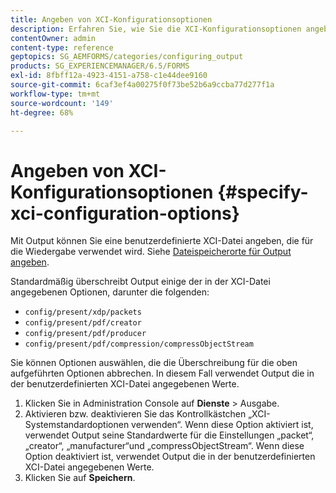 ```yaml
---
title: Angeben von XCI-Konfigurationsoptionen
description: Erfahren Sie, wie Sie die XCI-Konfigurationsoptionen angeben. Sie können benutzerdefinierte XCI-Dateiwerte für das adaptive Formular angeben, damit sie beim Formular-Rendering verwendet werden können.
contentOwner: admin
content-type: reference
geptopics: SG_AEMFORMS/categories/configuring_output
products: SG_EXPERIENCEMANAGER/6.5/FORMS
exl-id: 8fbff12a-4923-4151-a758-c1e44dee9160
source-git-commit: 6caf3ef4a00275f0f73be52b6a9ccba77d277f1a
workflow-type: tm+mt
source-wordcount: '149'
ht-degree: 68%

---
```


# Angeben von XCI-Konfigurationsoptionen {#specify-xci-configuration-options}

Mit Output können Sie eine benutzerdefinierte XCI-Datei angeben, die für die Wiedergabe verwendet wird. Siehe [Dateispeicherorte für Output angeben](/help/forms/using/admin-help/specify-file-locations-output.md#specify-file-locations-for-output).

Standardmäßig überschreibt Output einige der in der XCI-Datei angegebenen Optionen, darunter die folgenden:

* `config/present/xdp/packets`
* `config/present/pdf/creator`
* `config/present/pdf/producer`
* `config/present/pdf/compression/compressObjectStream`

Sie können Optionen auswählen, die die Überschreibung für die oben aufgeführten Optionen abbrechen. In diesem Fall verwendet Output die in der benutzerdefinierten XCI-Datei angegebenen Werte.

1. Klicken Sie in Administration Console auf **Dienste** > Ausgabe.
1. Aktivieren bzw. deaktivieren Sie das Kontrollkästchen „XCI-Systemstandardoptionen verwenden“. Wenn diese Option aktiviert ist, verwendet Output seine Standardwerte für die Einstellungen „packet“, „creator“, „manufacturer“und „compressObjectStream“. Wenn diese Option deaktiviert ist, verwendet Output die in der benutzerdefinierten XCI-Datei angegebenen Werte.
1. Klicken Sie auf **Speichern**.

